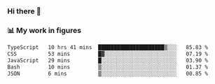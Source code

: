 ### Hi there 👋

### 📊 My work in figures

<!--START_SECTION:waka-->

```txt
TypeScript   10 hrs 41 mins  █████████████████████▒░░░   85.83 %
CSS          53 mins         █▓░░░░░░░░░░░░░░░░░░░░░░░   07.19 %
JavaScript   29 mins         █░░░░░░░░░░░░░░░░░░░░░░░░   03.90 %
Bash         10 mins         ▒░░░░░░░░░░░░░░░░░░░░░░░░   01.37 %
JSON         6 mins          ▒░░░░░░░░░░░░░░░░░░░░░░░░   00.85 %
```

<!--END_SECTION:waka-->
